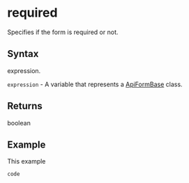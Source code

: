 # required

Specifies if the form is required or not.

## Syntax

expression.

`expression` - A variable that represents a [ApiFormBase](../ApiFormBase.md) class.

## Returns

boolean

## Example

This example

```javascript
code
```